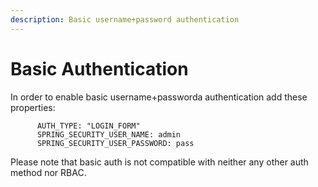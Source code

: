 ```yaml
---
description: Basic username+password authentication
---
```


# Basic Authentication

In order to enable basic username+passworda authentication add these properties:

```
      AUTH_TYPE: "LOGIN_FORM"
      SPRING_SECURITY_USER_NAME: admin
      SPRING_SECURITY_USER_PASSWORD: pass
```

Please note that basic auth is not compatible with neither any other auth method nor RBAC.
